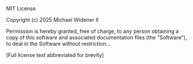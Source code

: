 MIT License

Copyright (c) 2025 Michael Widener II

Permission is hereby granted, free of charge, to any person obtaining a copy
of this software and associated documentation files (the "Software"), to deal
in the Software without restriction...

[Full license text abbreviated for brevity]
